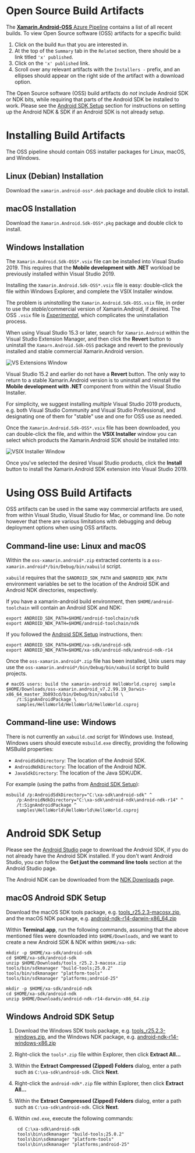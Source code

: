 # Open Source Build Artifacts

The [**Xamarin.Android-OSS** Azure Pipeline][xa-oss-pipeline] contains a list of all
recent builds.  To view Open Source software (OSS) artifacts for a specific build:

 1) Click on the build `Run` that you are interested in.
 2) At the top of the `Summary` tab in the `Related` section, there should be a link titled `'x' published`.
 3) Click on the `'x' published` link.
 4) Scroll over any relevant artifacts with the `Installers -` prefix, and an ellipses should appear on the right side of the artifact with a download option.

[xa-oss-pipeline]: https://dev.azure.com/xamarin/public/_build?definitionId=48&_a=summary

The Open Source software (OSS) build artifacts do *not* include Android SDK or NDK bits,
while requiring that parts of the Android SDK be installed to work.
Please see the [Android SDK Setup](#Android_SDK_Setup) section for instructions
on setting up the Android NDK & SDK if an Android SDK is not already setup.

# Installing Build Artifacts

The OSS pipeline should contain OSS installer packages for Linux, macOS, and Windows.

## Linux (Debian) Installation

Download the `xamarin.android-oss*.deb` package and double click to install.

## macOS Installation

Download the `Xamarin.Android.Sdk-OSS*.pkg` package and double click to install.

## Windows Installation

The `Xamarin.Android.Sdk-OSS*.vsix` file can be installed into
Visual Studio 2019. This requires that the **Mobile development with .NET**
workload be previously installed within Visual Studio 2019.

Installing the `Xamarin.Android.Sdk-OSS*.vsix` file is easy:
double-click the file within Windows Explorer, and complete the
VSIX Installer window.

The problem is *uninstalling* the `Xamarin.Android.Sdk-OSS.vsix` file, in order
to use the *stable*/commercial version of Xamarin.Android, if desired. The
OSS `.vsix` file is [*Experimental*][vsix-schema], which
complicates the uninstallation process.

[vsix-schema]: https://msdn.microsoft.com/en-us/library/hh696828.aspx

When using Visual Studio 15.3 or later, search for `Xamarin.Android` within
the Visual Studio Extension Manager, and then click the **Revert** button
to uninstall the `Xamarn.Android.Sdk-OSS` package and revert to the previously
installed and stable commercial Xamarin.Android version.

![VS Extensions Window](../images/VS-Extensions-Revert.png)

Visual Studio 15.2 and earlier do not have a **Revert** button. The only way to
return to a stable Xamarin.Android version is to uninstall and reinstall the
**Mobile development with .NET** component from within the Visual Studio Installer.

For simplicity, we suggest installing *multiple* Visual Studio 2019 products,
e.g. both Visual Studio Community and Visual Studio Professional, and
designating one of them for "stable" use and one for OSS use as needed.

Once the `Xamarin.Android.Sdk-OSS*.vsix` file has been downloaded, you can
double-click the file, and within the **VSIX Installer** window you can select
which products the Xamarin.Android SDK should be installed into:

![VSIX Installer Window](../images/VSIX-Installer.png)

Once you've selected the desired Visual Studio products, click the **Install**
button to install the Xamarin.Android SDK extension into Visual Studio 2019.

# Using OSS Build Artifacts

OSS artifacts can be used in the same way commercial artifacts are used, from within
Visual Studio, Visual Studio for Mac, or command line.  Do note however that there are
various limitations with debugging and debug deployment options when using OSS artifacts.

## Command-line use: Linux and macOS

Within the `oss-xamarin.android*.zip` extracted contents is a
`oss-xamarin.android*/bin/Debug/bin/xabuild` script.

`xabuild` requires that the `$ANDROID_SDK_PATH` and `$ANDROID_NDK_PATH`
environment variables be set to the location of the Android SDK and
Android NDK directories, respectively.

If you have a xamarin-android build environment, then
`$HOME/android-toolchain` will contain an Android SDK and NDK:

	export ANDROID_SDK_PATH=$HOME/android-toolchain/sdk
	export ANDROID_NDK_PATH=$HOME/android-toolchain/ndk

If you followed the [Android SDK Setup](#Android_SDK_Setup) instructions, then:

	export ANDROID_SDK_PATH=$HOME/xa-sdk/android-sdk
	export ANDROID_NDK_PATH=$HOME/xa-sdk/android-ndk/android-ndk-r14

Once the `oss-xamarin.android*.zip` file has been installed, Unix users
may use the `oss-xamarin.android*/bin/Debug/bin/xabuild` script to build
projects.

	# macOS users: build the xamarin-android HelloWorld.csproj sample
	$HOME/Downloads/oss-xamarin.android_v7.2.99.19_Darwin-x86_64_master_3b893cd/bin/Debug/bin/xabuild \
		/t:SignAndroidPackage \
		samples/HelloWorld/HelloWorld/HelloWorld.csproj

<a name="cmd-use-Windows" />

## Command-line use: Windows

There is not currently an `xabuild.cmd` script for Windows use. Instead,
Windows users should execute `msbuild.exe` directly, providing the following
MSBuild properties:

* `AndroidSdkDirectory`: The location of the Android SDK.
* `AndroidNdkDirectory`: The location of the Android NDK.
* `JavaSdkDirectory`:  The location of the Java SDK/JDK.

For example (using the paths from [Android SDK Setup](#Android_SDK_Setup)):

	msbuild /p:AndroidSdkDirectory="C:\xa-sdk\android-sdk" ^
		/p:AndroidNdkDirectory="C:\xa-sdk\android-ndk\android-ndk-r14" ^
		/t:SignAndroidPackage ^
		samples\HelloWorld\HelloWorld\HelloWorld.csproj

<a name="Android_SDK_Setup" />

# Android SDK Setup

Please see the [Android Studio][android-studio] page to download the
Android SDK, if you do not already have the Android SDK installed.
If you don't want Android Studio, you can follow the
**Get just the command line tools** section at the Android Studio page.

[android-studio]: https://developer.android.com/studio/index.html

The Android NDK can be downloaded from the [NDK Downloads][ndk-downloads]
page.

[ndk-downloads]: https://developer.android.com/ndk/downloads/index.html

## macOS Android SDK Setup

Download the macOS SDK tools package, e.g.
[tools_r25.2.3-macosx.zip][android-tools-macOS], and the
    macOS NDK package, e.g. [android-ndk-r14-darwin-x86_64.zip][ndk-macOS]

[android-tools-macOS]: https://dl.google.com/android/repository/tools_r25.2.3-macosx.zip
[ndk-macOS]: https://dl.google.com/android/repository/android-ndk-r14-darwin-x86_64.zip

Within **Terminal.app**, run the following commands, assuming that the
above mentioned files were downloaded into `$HOME/Downloads`, and we want
to create a new Android SDK & NDK within `$HOME/xa-sdk`:

	mkdir -p $HOME/xa-sdk/android-sdk
	cd $HOME/xa-sdk/android-sdk
	unzip $HOME/Downloads/tools_r25.2.3-macosx.zip
	tools/bin/sdkmanager "build-tools;25.0.2"
	tools/bin/sdkmanager "platform-tools"
	tools/bin/sdkmanager "platforms;android-25"

	mkdir -p $HOME/xa-sdk/android-ndk
	cd $HOME/xa-sdk/android-ndk
	unzip $HOME/Downloads/android-ndk-r14-darwin-x86_64.zip

## Windows Android SDK Setup

1. Download the Windows SDK tools package, e.g.
[tools_r25.2.3-windows.zip][android-tools-windows], and the
    Windows NDK package, e.g. [android-ndk-r14-windows-x86.zip][ndk-win64]

[android-tools-windows]: https://dl.google.com/android/repository/tools_r25.2.3-windows.zip
[ndk-win64]: https://dl.google.com/android/repository/android-ndk-r14-windows-x86.zip


2. Right-click the `tools*.zip` file within Explorer, then click
    **Extract All...**
3. Within the **Extract Compressed (Zipped) Folders** dialog, enter
    a path such as `C:\xa-sdk\android-sdk`. Click **Next**.
4. Right-click the `android-ndk*.zip` file within Explorer, then click
    **Extract All...**
5. Within the **Extract Compressed (Zipped) Folders** dialog, enter
    a path such as `C:\xa-sdk\android-ndk`. Click **Next**.
6. Within `cmd.exe`, execute the following commands:

        cd C:\xa-sdk\android-sdk
        tools\bin\sdkmanager "build-tools;25.0.2"
        tools\bin\sdkmanager "platform-tools"
        tools\bin\sdkmanager "platforms;android-25"
